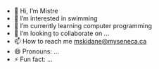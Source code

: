 - 👋 Hi, I’m Mistre
- 👀 I’m interested in swimming
- 🌱 I’m currently learning computer programming
- 💞️ I’m looking to collaborate on ...
- 📫 How to reach me mskidane@myseneca.ca
- 😄 Pronouns: ...
- ⚡ Fun fact: ...

<!---
Mskidane/Mskidane is a ✨ special ✨ repository because its `README.md` (this file) appears on your GitHub profile.
You can click the Preview link to take a look at your changes.
--->
